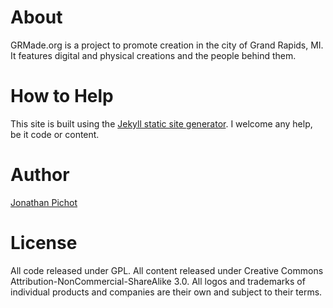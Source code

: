 # About
GRMade.org is a project to promote creation in the city of Grand Rapids, MI. It features digital and physical creations and the people behind them.

# How to Help
This site is built using the [Jekyll static site generator](http://jekyllrb.com/). I welcome any help, be it code or content.

# Author
[Jonathan Pichot](http://about.me/pichot)

# License
All code released under GPL.
All content released under Creative Commons Attribution-NonCommercial-ShareAlike 3.0.
All logos and trademarks of individual products and companies are their own and subject to their terms.